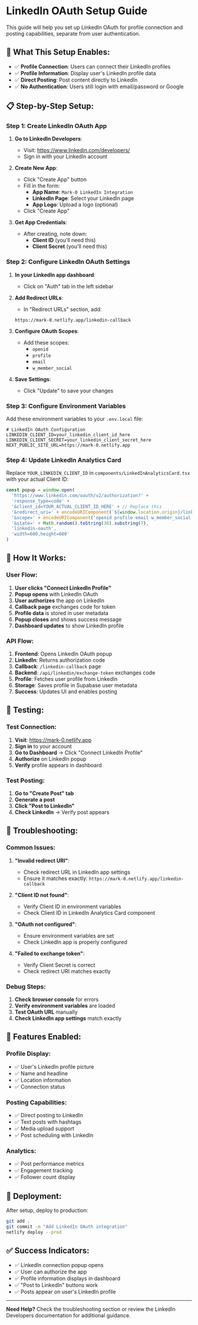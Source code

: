 # LinkedIn OAuth Setup Guide

This guide will help you set up LinkedIn OAuth for profile connection and posting capabilities, separate from user authentication.

## 🎯 **What This Setup Enables:**

- ✅ **Profile Connection**: Users can connect their LinkedIn profiles
- ✅ **Profile Information**: Display user's LinkedIn profile data
- ✅ **Direct Posting**: Post content directly to LinkedIn
- ✅ **No Authentication**: Users still login with email/password or Google

## 📋 **Step-by-Step Setup:**

### **Step 1: Create LinkedIn OAuth App**

1. **Go to LinkedIn Developers**:
   - Visit: https://www.linkedin.com/developers/
   - Sign in with your LinkedIn account

2. **Create New App**:
   - Click "Create App" button
   - Fill in the form:
     - **App Name**: `Mark-0 LinkedIn Integration`
     - **LinkedIn Page**: Select your LinkedIn page
     - **App Logo**: Upload a logo (optional)
   - Click "Create App"

3. **Get App Credentials**:
   - After creating, note down:
     - **Client ID** (you'll need this)
     - **Client Secret** (you'll need this)

### **Step 2: Configure LinkedIn OAuth Settings**

1. **In your LinkedIn app dashboard**:
   - Click on "Auth" tab in the left sidebar

2. **Add Redirect URLs**:
   - In "Redirect URLs" section, add:
   ```
   https://mark-0.netlify.app/linkedin-callback
   ```

3. **Configure OAuth Scopes**:
   - Add these scopes:
     - `openid`
     - `profile`
     - `email`
     - `w_member_social`

4. **Save Settings**:
   - Click "Update" to save your changes

### **Step 3: Configure Environment Variables**

Add these environment variables to your `.env.local` file:

```env
# LinkedIn OAuth Configuration
LINKEDIN_CLIENT_ID=your_linkedin_client_id_here
LINKEDIN_CLIENT_SECRET=your_linkedin_client_secret_here
NEXT_PUBLIC_SITE_URL=https://mark-0.netlify.app
```

### **Step 4: Update LinkedIn Analytics Card**

Replace `YOUR_LINKEDIN_CLIENT_ID` in `components/LinkedInAnalyticsCard.tsx` with your actual Client ID:

```typescript
const popup = window.open(
  'https://www.linkedin.com/oauth/v2/authorization?' +
  'response_type=code' +
  '&client_id=YOUR_ACTUAL_CLIENT_ID_HERE' + // Replace this
  '&redirect_uri=' + encodeURIComponent(`${window.location.origin}/linkedin-callback`) +
  '&scope=' + encodeURIComponent('openid profile email w_member_social') +
  '&state=' + Math.random().toString(36).substring(7),
  'linkedin-oauth',
  'width=600,height=600'
)
```

## 🔄 **How It Works:**

### **User Flow:**
1. **User clicks "Connect LinkedIn Profile"**
2. **Popup opens** with LinkedIn OAuth
3. **User authorizes** the app on LinkedIn
4. **Callback page** exchanges code for token
5. **Profile data** is stored in user metadata
6. **Popup closes** and shows success message
7. **Dashboard updates** to show LinkedIn profile

### **API Flow:**
1. **Frontend**: Opens LinkedIn OAuth popup
2. **LinkedIn**: Returns authorization code
3. **Callback**: `/linkedin-callback` page
4. **Backend**: `/api/linkedin/exchange-token` exchanges code
5. **Profile**: Fetches user profile from LinkedIn
6. **Storage**: Saves profile in Supabase user metadata
7. **Success**: Updates UI and enables posting

## 🧪 **Testing:**

### **Test Connection:**
1. **Visit**: https://mark-0.netlify.app
2. **Sign in** to your account
3. **Go to Dashboard** → Click "Connect LinkedIn Profile"
4. **Authorize** on LinkedIn popup
5. **Verify** profile appears in dashboard

### **Test Posting:**
1. **Go to "Create Post" tab**
2. **Generate a post**
3. **Click "Post to LinkedIn"**
4. **Check LinkedIn** → Verify post appears

## 🔧 **Troubleshooting:**

### **Common Issues:**

1. **"Invalid redirect URI"**:
   - Check redirect URL in LinkedIn app settings
   - Ensure it matches exactly: `https://mark-0.netlify.app/linkedin-callback`

2. **"Client ID not found"**:
   - Verify Client ID in environment variables
   - Check Client ID in LinkedIn Analytics Card component

3. **"OAuth not configured"**:
   - Ensure environment variables are set
   - Check LinkedIn app is properly configured

4. **"Failed to exchange token"**:
   - Verify Client Secret is correct
   - Check redirect URI matches exactly

### **Debug Steps:**
1. **Check browser console** for errors
2. **Verify environment variables** are loaded
3. **Test OAuth URL** manually
4. **Check LinkedIn app settings** match exactly

## 📱 **Features Enabled:**

### **Profile Display:**
- ✅ User's LinkedIn profile picture
- ✅ Name and headline
- ✅ Location information
- ✅ Connection status

### **Posting Capabilities:**
- ✅ Direct posting to LinkedIn
- ✅ Text posts with hashtags
- ✅ Media upload support
- ✅ Post scheduling with LinkedIn

### **Analytics:**
- ✅ Post performance metrics
- ✅ Engagement tracking
- ✅ Follower count display

## 🚀 **Deployment:**

After setup, deploy to production:

```bash
git add .
git commit -m "Add LinkedIn OAuth integration"
netlify deploy --prod
```

## ✅ **Success Indicators:**

- ✅ LinkedIn connection popup opens
- ✅ User can authorize the app
- ✅ Profile information displays in dashboard
- ✅ "Post to LinkedIn" buttons work
- ✅ Posts appear on user's LinkedIn profile

---

**Need Help?** Check the troubleshooting section or review the LinkedIn Developers documentation for additional guidance.

